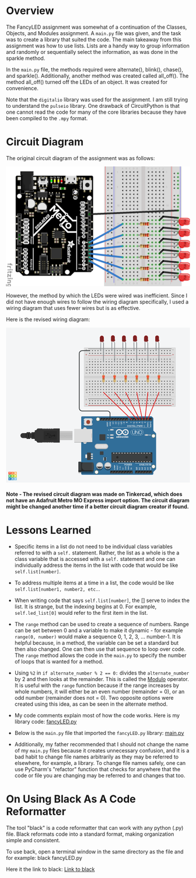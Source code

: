 # Overview

The FancyLED assignment was somewhat of a continuation of the Classes, Objects, and Modules assignment. 
A `main.py` file was given, and the task was to create a library that suited the code. The main takeaway from this 
assignment was how to use lists. Lists are a handy way to group information and randomly or sequentially select the information, as was 
done in the sparkle method.

In the `main.py` file, the methods required were alternate(), blink(), chase(), and sparkle(). Additionally, another 
method was created called all_off(). The method all_off() turned off the LEDs of an object. It was created for 
convenience. 

Note that the `digitalio` library was used for the assignment. I am still trying to understand the `pulseio` library.
One drawback of CircuitPython is that one cannot read the code for many of the core libraries because they have 
been compiled to the `.mpy` format.

# Circuit Diagram

The original circuit diagram of the assignment was as follows:

![FancyLED Origonal Circuit Diagram](./Luke-Engineering_III-FancyLED_Origonal_Circuit_Diagram.png)

However, the method by which the LEDs were wired was inefficient. Since I did not have enough wires to follow the
wiring diagram specifically, I used a wiring diagram that uses fewer wires but is as effective. 

Here is the revised wiring diagram: 

![FancyLED Revised Circuit Diagram](./Luke-Engineering_III-FancyLED_Revised_Circuit_Diagram.png)
#### Note - The revised circuit diagram was made on Tinkercad, which does not have an Adafruit Metro MO Express import option. The circuit diagram might be changed another time if a better circuit diagram creator if found.

# Lessons Learned 

* Specific items in a list do not need to be individual class variables referred to with a `self.` statement. Rather, the list as a whole is the
  a class variable that is accessed with a `self.` statement and one can individually address the items in the list with code that would be like `self.list[number]`.
  
* To address multiple items at a time in a list, the code would be like `self.list[number1, number2, etc.`.

* When writing code that says `self.list[number]`, the [] serve to index the list. It is strange, but the indexing
  begins at 0. For example, `self.led_list[0]` would refer to the first item in the list.
  
* The `range` method can be used to create a sequence of numbers. Range can be set between 0 and a variable to make it dynamic - for example `range(0, number)`
  would make a sequence 0, 1, 2, 3, ... number-1. It is helpful because, in a method, the variable can be set a standard but then also changed. 
  One can then use that sequence to loop over code.  The `range` method allows the code in the `main.py` to specify the number of loops that is wanted for a method. 
  
* Using `%2` in `if alternate_number % 2 == 0:` divides the `alternate_number` by 2 and then looks at the remainder. This
  is called the [Modulo](https://www.freecodecamp.org/news/the-python-modulo-operator-what-does-the-symbol-mean-in-python-solved/#:~:text=The%20%25%20symbol%20in%20Python%20is,%2C%20*%20%2C%20**%20%2C%20%2F%2F%20.) operator. 
  It is useful with the `range` function because if the range increases by whole numbers, it will either be an even number
  (remainder = 0), or an odd number (remainder does not = 0). Two opposite options were created using this idea, as 
  can be seen in the alternate method.

* My code comments explain most of how the code works. Here is my library code:
  [fancyLED.py](/FancyLED/fancyLED.py)
  
* Below is the `main.py` file that imported the `fancyLED.py` library:
  [main.py](/FancyLED/main.py)
  
* Additionally, my father recommended that I should not change the name of my `main.py` files because it creates 
  unnecessary confusion, and it is a bad habit to change file names arbitrarily as they may be referred to elsewhere, for example, a library. 
  To change file names safely, one can use PyCharm's "refactor" function that checks for anywhere that the code or file you are changing may be
  referred to and changes that too.
  
# On Using Black As A Code Reformatter

The tool "black" is a code reformatter that can work with any python (.py) file. Black reformats code into a standard 
format, making organization simple and consistent.

To use back, open a terminal window in the same directory as the file and for example: black fancyLED.py

Here it the link to black:
[Link to black](https://pypi.org/project/black/)

